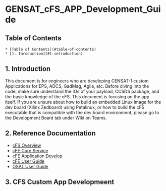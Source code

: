 # GENSAT_cFS_APP_Development_Guide

Table of Contents
-----------------

    * [Table of Contents](#table-of-contents)
    * [1. Inroduction](#1-introduction) 
## 1. Introduction

This document is for engineers who are developing GENSAT-1 custom Applications for EPS, ADCS, GadMag, Agile, etc. Before diving into the code, make sure understand the IOs of your payload, CCSDS package, and the basic knowledge of the cFS. This document is focusing on the app itself. If you are unsure about how to build an embedded Linux image for the dev board (Xilinx Zedboard) using Petalinux, or how to build the cFS executable that is compatible with the dev board environment, please go to the Development Board tab under Wiki on Teams. 

## 2. Reference Documentation
  * [cFS Overview](https://cfs.gsfc.nasa.gov/cFS-OviewBGSlideDeck-ExportControl-Final.pdf)
  * [cFE Core Service](cFE_Core_Services.pdf)
  * [cFE Application Develop]()
  * [cFE User Guide]()
  * [OSAL User Guide]()


## 3. CFS Custom App Developmeent
